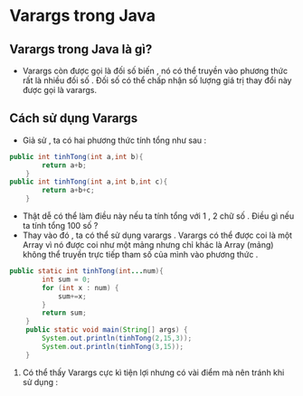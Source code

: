 # Varargs trong Java 
## Varargs trong Java là gì?
- Varargs còn được gọi là đối số biến , nó có thể truyền vào phương thức rất là nhiều đối số .  Đối số có thể chấp nhận số lượng giá trị thay đổi này được gọi là varargs.
## Cách sử dụng Varargs
- Giả sử , ta có hai phương thức tính tổng như sau : 
```Java
public int tinhTong(int a,int b){
        return a+b;
    }
public int tinhTong(int a,int b,int c){
        return a+b+c;
    }
```
- Thật dễ có thể làm điều này nếu ta tính tổng với 1 , 2 chữ số . Điều gì nếu ta tính tổng 100 số ?
- Thay vào đó , ta có thể sử dụng varargs  . Varargs có thể được coi là một Array vì nó được coi như một mảng nhưng chỉ khác là Array (mảng) không thể truyền trực tiếp tham số của mình vào phương thức . 

```Java
public static int tinhTong(int...num){
        int sum = 0;
        for (int x : num) {
            sum+=x;
        }
        return sum;
    }
    public static void main(String[] args) {
        System.out.println(tinhTong(2,15,3));
        System.out.println(tinhTong(3,15));
    }
```
1. Có thể thấy Varargs cực kì tiện lợi nhưng có vài điểm mà nên tránh khi sử dụng : 
